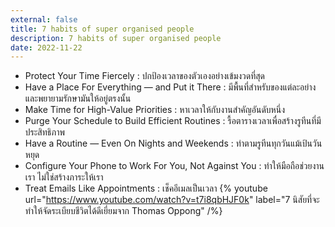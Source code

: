 ```yaml
---
external: false
title: 7 habits of super organised people
description: 7 habits of super organised people
date: 2022-11-22
---
```


- Protect Your Time Fiercely : ปกป้องเวลาของตัวเองอย่างเข้มงวดที่สุด
- Have a Place For Everything — and Put it There : มีพื้นที่สำหรับของแต่ละอย่าง และพยายามรักษามันให้อยู่ตรงนั้น
- Make Time for High-Value Priorities : หาเวลาให้กับงานสำคัญอันดับหนึ่ง
- Purge Your Schedule to Build Efficient Routines : รื้อตารางเวลาเพื่อสร้างรูทีนที่มีประสิทธิภาพ
- Have a Routine — Even On Nights and Weekends : ทำตามรูทีนทุกวันแม้เป้นวันหยุด
- Configure Your Phone to Work For You, Not Against You : ทำให้มือถือช่วยงานเรา ไม่ใช่สร้างภาระให้เรา
- Treat Emails Like Appointments : เช็คอีเมลเป็นเวลา
{% youtube url="https://www.youtube.com/watch?v=t7i8qbHJF0k" label="7 นิสัยที่จะทำให้จัดระเบียบชีวิตได้ดีเยี่ยมจาก Thomas Oppong" /%}
